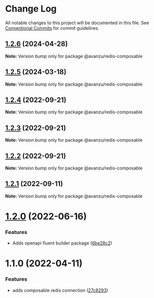 # Change Log

All notable changes to this project will be documented in this file.
See [Conventional Commits](https://conventionalcommits.org) for commit guidelines.

## [1.2.6](https://github.com/avanzu/node-packages/compare/@avanzu/redis-composable@1.2.5...@avanzu/redis-composable@1.2.6) (2024-04-28)

**Note:** Version bump only for package @avanzu/redis-composable





## [1.2.5](https://github.com/avanzu/node-packages/compare/@avanzu/redis-composable@1.2.4...@avanzu/redis-composable@1.2.5) (2024-03-18)

**Note:** Version bump only for package @avanzu/redis-composable





## [1.2.4](https://github.com/avanzu/node-packages/compare/@avanzu/redis-composable@1.2.3...@avanzu/redis-composable@1.2.4) (2022-09-21)

**Note:** Version bump only for package @avanzu/redis-composable





## [1.2.3](https://github.com/avanzu/node-packages/compare/@avanzu/redis-composable@1.2.1...@avanzu/redis-composable@1.2.3) (2022-09-21)

**Note:** Version bump only for package @avanzu/redis-composable





## [1.2.2](https://github.com/avanzu/node-packages/compare/@avanzu/redis-composable@1.2.1...@avanzu/redis-composable@1.2.2) (2022-09-21)

**Note:** Version bump only for package @avanzu/redis-composable





## [1.2.1](https://github.com/avanzu/node-packages/compare/@avanzu/redis-composable@1.2.0...@avanzu/redis-composable@1.2.1) (2022-09-11)

**Note:** Version bump only for package @avanzu/redis-composable





# [1.2.0](https://github.com/avanzu/node-packages/compare/@avanzu/redis-composable@1.1.0...@avanzu/redis-composable@1.2.0) (2022-06-16)


### Features

* Adds openapi fluent builder package ([6be28c2](https://github.com/avanzu/node-packages/commit/6be28c26c5dc471130df72d7a381ba3960adbb15))





# 1.1.0 (2022-04-11)


### Features

* adds composable redis connection ([27c8293](https://github.com/avanzu/node-packages/commit/27c8293a0a0cdf98f4a1c59cc3341732f7bd5125))

